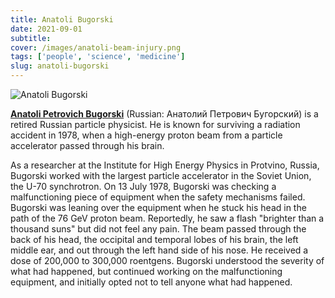 ```yaml
---
title: Anatoli Bugorski
date: 2021-09-01
subtitle: 
cover: /images/anatoli-beam-injury.png
tags: ['people', 'science', 'medicine']
slug: anatoli-bugorski
---
```


![Anatoli Bugorski](/images/anatoli-beam-injury.png)


**[Anatoli Petrovich Bugorski](https://en.wikipedia.org/wiki/Anatoli_Bugorski)** (Russian: Анатолий Петрович Бугорский) is a retired Russian particle physicist. He is known for surviving a radiation accident in 1978, when a high-energy proton beam from a particle accelerator passed through his brain.


As a researcher at the Institute for High Energy Physics in Protvino, Russia, Bugorski worked with the largest particle accelerator in the Soviet Union, the U-70 synchrotron. On 13 July 1978, Bugorski was checking a malfunctioning piece of equipment when the safety mechanisms failed. Bugorski was leaning over the equipment when he stuck his head in the path of the 76 GeV proton beam. Reportedly, he saw a flash "brighter than a thousand suns" but did not feel any pain. The beam passed through the back of his head, the occipital and temporal lobes of his brain, the left middle ear, and out through the left hand side of his nose. He received a dose of 200,000 to 300,000 roentgens. Bugorski understood the severity of what had happened, but continued working on the malfunctioning equipment, and initially opted not to tell anyone what had happened.